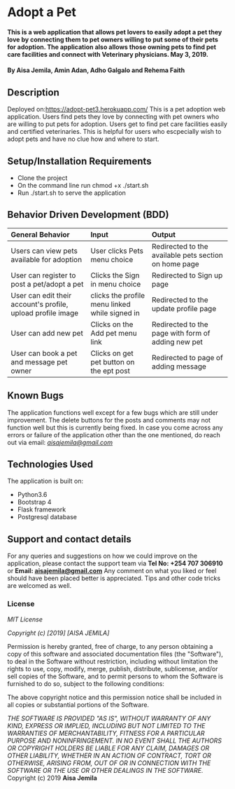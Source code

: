 # Adopt a Pet
#### This is a web application that allows pet lovers to easily adopt a pet they love by connecting them to pet owners willing to put some of their pets for adoption. The application also allows those owning pets to find pet care facilities and connect with Veterinary physicians. May 3, 2019.
#### By **Aisa Jemila**, **Amin Adan**, **Adho Galgalo** and **Rehema Faith**
## Description
Deployed on:https://adopt-pet3.herokuapp.com/
This is a pet adoption web application. Users find pets they love by connecting with pet owners who are willing to put pets for adoption. Users get to find pet care facilities easily and certified veterinaries. This is helpful for users who escpecially wish to adopt pets and have no clue how and where to start.
## Setup/Installation Requirements
* Clone the project
* On the command line run chmod +x ./start.sh
* Run ./start.sh to serve the application
## Behavior Driven Development (BDD)
| General Behavior | Input    | Output   |
| :------------- | :------------- | :------------- |
| Users can view pets available for adoption | User clicks Pets menu choice     | Redirected to the available pets section on home page |
| User can register to post a pet/adopt a pet | Clicks the Sign in menu choice  | Redirected to Sign up page |
| User can edit their account's profile, upload profile image | clicks the profile menu linked while signed in  | Redirected to the update profile page |
| User can add new pet  | Clicks on the Add pet menu link  | Redirected to the page with form of adding new pet |
| User can book a pet and message pet owner | Clicks on get pet button on the ept post  | Redirected to page of adding message |

## Known Bugs
The application functions well except for a few bugs which are still under improvement. The delete buttons for the posts and comments may not function well but this is currently being fixed. In case you come across any errors or failure of the application other than the one mentioned, do reach out via email: *aisajemila@gmail.com*
## Technologies Used
The application is built on:
* Python3.6
* Bootstrap 4
* Flask framework
* Postgresql database
## Support and contact details
For any queries and suggestions on how we could improve on the application, please contact the support team via **Tel No: +254 707 306910** or **Email: aisajemila@gmail.com**
Any comment on what you liked or feel should have been placed better is appreciated. Tips and other code tricks are welcomed as well.

### License
*MIT License*

*Copyright (c) [2019] [AISA JEMILA]*

Permission is hereby granted, free of charge, to any person obtaining a copy
of this software and associated documentation files (the "Software"), to deal
in the Software without restriction, including without limitation the rights
to use, copy, modify, merge, publish, distribute, sublicense, and/or sell
copies of the Software, and to permit persons to whom the Software is
furnished to do so, subject to the following conditions:

The above copyright notice and this permission notice shall be included in all
copies or substantial portions of the Software.

*THE SOFTWARE IS PROVIDED "AS IS", WITHOUT WARRANTY OF ANY KIND, EXPRESS OR
IMPLIED, INCLUDING BUT NOT LIMITED TO THE WARRANTIES OF MERCHANTABILITY,
FITNESS FOR A PARTICULAR PURPOSE AND NONINFRINGEMENT. IN NO EVENT SHALL THE
AUTHORS OR COPYRIGHT HOLDERS BE LIABLE FOR ANY CLAIM, DAMAGES OR OTHER
LIABILITY, WHETHER IN AN ACTION OF CONTRACT, TORT OR OTHERWISE, ARISING FROM,
OUT OF OR IN CONNECTION WITH THE SOFTWARE OR THE USE OR OTHER DEALINGS IN THE
SOFTWARE.*
Copyright (c) 2019 **Aisa Jemila**


